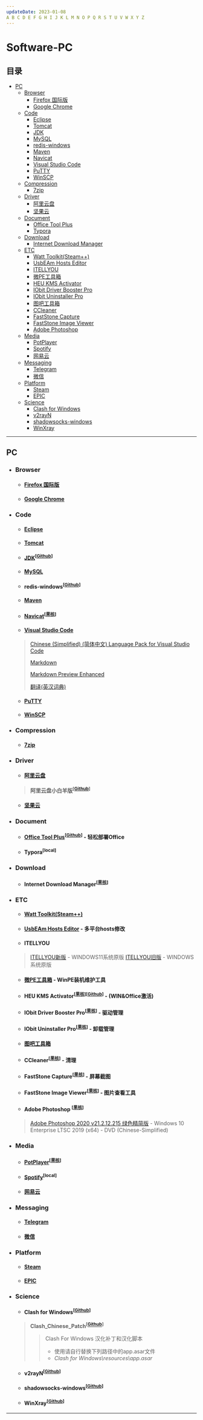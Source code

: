 ```yaml
---
updateDate: 2023-01-08
A B C D E F G H I J K L M N O P Q R S T U V W X Y Z
---
```


# Software-PC

## 目录

* [PC](#pc)
	* [Browser](#browser)
		* [Firefox 国际版](#firefox-国际版)
		* [Google Chrome](#google-chrome)
	* [Code](#code)
		* [Eclipse](#eclipse)
		* [Tomcat](#tomcat)
		* [JDK](#jdk)
		* [MySQL](#mysql)
		* [redis-windows](#redis-windows)
		* [Maven](#maven)
		* [Navicat](#navicat)
		* [Visual Studio Code](#visual-studio-code)
		* [PuTTY](#putty)
		* [WinSCP](#winscp)
	* [Compression](#compression)
		* [7zip](#7zip)
	* [Driver](#pc-driver)
		* [阿里云盘](#阿里云盘)
    	* [坚果云](#坚果云)
	* [Document](#document)
		* [Office Tool Plus](#office-tool-plus)
		* [Typora](#typora)
	* [Download](#download)
		* [Internet Download Manager](#internet-download-manager)
    * [ETC](#pc-etc)
		* [Watt Toolkit(Steam++)](#watt-toolkitsteam)
		* [UsbEAm Hosts Editor](#usbeam-hosts-editor)
		* [ITELLYOU](#itellyou)
		* [微PE工具箱](#wepe)
		* [HEU KMS Activator](#heu-kms-activator)
		* [IObit Driver Booster Pro](#iobit-driver-booster-pro)
		* [IObit Uninstaller Pro](#iobit-uninstaller-pro)
		* [图吧工具箱](#图吧工具箱)
		* [CCleaner](#ccleaner)
		* [FastStone Capture](#faststone-capture)
		* [FastStone Image Viewer](#faststone-image-viewer)
		* [Adobe Photoshop](#adobe-photoshop)
	* [Media](#media)
		* [PotPlayer](#potplayer)
		* [Spotify](#spotify)
		* [网易云](#网易云)
	* [Messaging](#messaging)
		* [Telegram](#telegram)
		* [微信](#微信)
	* [Platform](#platform)
		* [Steam](#steam)
		* [EPIC](#epic)
	* [Science](#science)
		* [Clash for Windows](#clash-for-windows)
		* [v2rayN](#v2rayn)
		* [shadowsocks-windows](#shadowsocks-windows)
		* [WinXray](#winxray)

---

##  PC

- ###  Browser

	- #### [Firefox 国际版](https://www.mozilla.org/zh-CN/firefox/)

	- #### [Google Chrome](https://www.google.cn/intl/zh-CN/chrome/)

- ### Code

	- #### [Eclipse](https://www.eclipse.org/downloads/packages/)

	- #### [Tomcat](https://tomcat.apache.org/)

	- #### [JDK](https://www.oracle.com/java/technologies/downloads/)<sup>[[Github](https://github.com/frekele/oracle-java)]</sup><a id="#jdk"></a>

	- #### [MySQL](https://downloads.mysql.com/archives/community/)

	- #### redis-windows<sup>[[Github](https://github.com/ServiceStack/redis-windows)]</sup><a id="#redis-windows"></a>

	- #### [Maven](https://maven.apache.org/download.cgi)

	- #### [Navicat](https://www.navicat.com.cn/products/)<sup>[[果核](https://www.ghxi.com/?s=Navicat)]</sup><a id="#navicat"></a>

	- #### [Visual Studio Code](https://code.visualstudio.com/)
    > [Chinese (Simplified) (简体中文) Language Pack for Visual Studio Code
    ](https://marketplace.visualstudio.com/items?itemName=MS-CEINTL.vscode-language-pack-zh-hans)
    >
    > [Markdown](https://marketplace.visualstudio.com/items?itemName=starkwang.markdown)
    > 
    > [Markdown Preview Enhanced
    ](https://marketplace.visualstudio.com/items?itemName=shd101wyy.markdown-preview-enhanced)
    >
    > [翻译(英汉词典)
    ](https://marketplace.visualstudio.com/items?itemName=CodeInChinese.EnglishChineseDictionary)

	- #### [PuTTY](https://www.chiark.greenend.org.uk/~sgtatham/putty/)

	- #### [WinSCP ](https://winscp.net/eng/downloads.php)

- ### Compression

	- #### [7zip](https://sparanoid.com/lab/7z/)

- ### Driver

	- #### [阿里云盘](https://www.aliyundrive.com/drive)

	> **阿里云盘小白羊版<sup>[[Github](https://github.com/liupan1890/aliyunpan)]</sup>**

	- #### [坚果云](https://www.jianguoyun.com/)

- ### Document

	- #### [Office Tool Plus](https://otp.landian.vip/zh-cn/)<sup>[[Github](https://github.com/YerongAI/Office-Tool/releases/)]</sup> - 轻松部署Office<a id="#office-tool-plus"></a>

	- #### Typora<sup>[local]</sup><a id="#typora"></a>

- ### Download

	- #### Internet Download Manager<sup>[[果核](https://www.ghxi.com/?s=+Internet+Download+Manager)]</sup><a id="#internet-download-manager"></a>

- ### ETC

	- #### [Watt Toolkit(Steam++)](https://steampp.net/)<a id="#watt-toolkitsteam"></a>

	- #### [UsbEAm Hosts Editor](https://www.dogfight360.com/blog/475/) - 多平台hosts修改<a id="#usbeam-hosts-editor"></a>

	- #### ITELLYOU

	> [ITELLYOU新版](https://next.itellyou.cn/) - WINDOWS11系统原版
	> [ITELLYOU旧版](https://msdn.itellyou.cn/) - WINDOWS系统原版

	- #### [微PE工具箱](https://www.wepe.com.cn/) - WinPE装机维护工具<a id="#wepe"></a>

	- #### HEU KMS Activator<sup>[[果核](https://www.ghxi.com/heukmsactivator.html)]</sup><sup>[[Github](https://github.com/zbezj/HEU_KMS_Activator)]</sup> - (WIN&Office激活)<a id="#heu-kms-activator"></a>

	- #### IObit Driver Booster Pro<sup>[[果核](https://www.ghxi.com/?s=IObit+Driver+Booster+Pro)]</sup> - 驱动管理<a id="#iobit-driver-booster-pro"></a>

	- #### IObit Uninstaller Pro<sup>[[果核](https://www.ghxi.com/?s=IObit+Uninstaller+Pro)]</sup> - 卸载管理<a id="#iobit-uninstaller-pro"></a>

	- #### [图吧工具箱](http://www.tbtool.cn/)

	- #### CCleaner<sup>[[果核](https://www.ghxi.com/?s=CCleaner)]</sup> - 清理<a id="#ccleaner"></a>

	- #### FastStone Capture<sup>[[果核](https://www.ghxi.com/?s=FastStone+Capture)]</sup> - 屏幕截图<a id="#faststone-capture"></a>

	- #### FastStone Image Viewer<sup>[[果核](https://www.ghxi.com/?s=FastStone+Image+Viewer)]</sup> - 图片查看工具<a id="#faststone-image-viewer"></a>

	- #### Adobe Photoshop <sup>[[果核](https://www.ghxi.com/?s=Adobe+Photoshop+)]</sup> <a id="#adobe-photoshop"></a>

	> [Adobe Photoshop 2020 v21.2.12.215 绿色精简版](https://www.ghxi.com/ps2020green.html) - Windows 10 Enterprise LTSC 2019 (x64) - DVD (Chinese-Simplified) 


- ### Media 

	- #### [PotPlayer](https://potplayer.daum.net/)<sup>[[果核](https://www.ghxi.com/?s=PotPlayer)]</sup><a id="#potplayer"></a>

	- #### [Spotify](https://www.spotify.com/)<sup>[local]</sup><a id="#spotify"></a>

	- #### [网易云](https://music.163.com/)

- ### Messaging

	- #### [Telegram](https://telegram.org/)

	- #### [微信](https://weixin.qq.com/)

- ### Platform

	- #### [Steam](https://store.steampowered.com)

	- #### [EPIC](https://www.epicgames.com/store/zh-CN/)

- ### Science

	- #### Clash for Windows<sup>[[Github](https://github.com/Fndroid/clash_for_windows_pkg/releases)]</sup><a id="#clash-for-windows"></a>

    >   **Clash_Chinese_Patch<sup>[[Github](https://github.com/BoyceLig/Clash_Chinese_Patch/releases)]</sup>**
    > 
    >> Clash For Windows 汉化补丁和汉化脚本
    >>
    >> - 使用请自行替换下列路径中的app.asar文件 
    >> - *Clash for Windows\resources\app.asar*

	- #### v2rayN<sup>[[Github](https://github.com/2dust/v2rayN)]</sup><a id="#v2rayn"></a>

	- #### shadowsocks-windows<sup>[[Github](https://github.com/shadowsocks/shadowsocks-windows)]</sup><a id="#shadowsocks-windows"></a>

	- #### WinXray<sup>[[Github](https://github.com/TheMRLL/WinXray)]</sup><a id="#winxray"></a>

---

